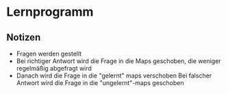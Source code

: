# Lernprogramm
## Notizen
- Fragen werden gestellt
- Bei richtiger Antwort wird die Frage in die Maps geschoben, die weniger regelmäßig abgefragt wird
- Danach wird die Frage in die "gelernt" maps verschoben
Bei falscher Antwort wird die Frage in die "ungelernt"-maps geschoben